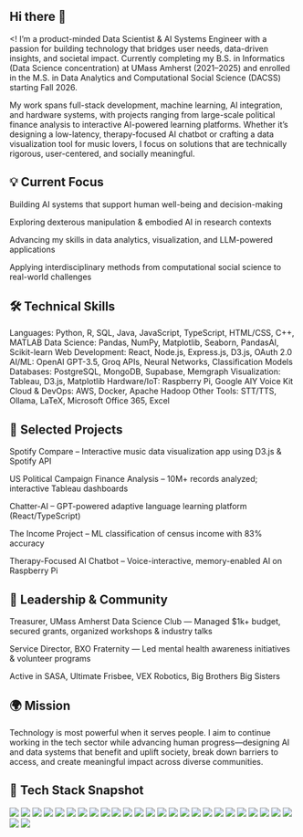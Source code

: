 ## Hi there 👋
 <!
I’m a product-minded Data Scientist & AI Systems Engineer with a passion for building technology that bridges user needs, data-driven insights, and societal impact. Currently completing my B.S. in Informatics (Data Science concentration) at UMass Amherst (2021–2025) and enrolled in the M.S. in Data Analytics and Computational Social Science (DACSS) starting Fall 2026.

My work spans full-stack development, machine learning, AI integration, and hardware systems, with projects ranging from large-scale political finance analysis to interactive AI-powered learning platforms. Whether it’s designing a low-latency, therapy-focused AI chatbot or crafting a data visualization tool for music lovers, I focus on solutions that are technically rigorous, user-centered, and socially meaningful.

## 💡 Current Focus

Building AI systems that support human well-being and decision-making

Exploring dexterous manipulation & embodied AI in research contexts

Advancing my skills in data analytics, visualization, and LLM-powered applications

Applying interdisciplinary methods from computational social science to real-world challenges

## 🛠️ Technical Skills

Languages: Python, R, SQL, Java, JavaScript, TypeScript, HTML/CSS, C++, MATLAB
Data Science: Pandas, NumPy, Matplotlib, Seaborn, PandasAI, Scikit-learn
Web Development: React, Node.js, Express.js, D3.js, OAuth 2.0
AI/ML: OpenAI GPT-3.5, Groq APIs, Neural Networks, Classification Models
Databases: PostgreSQL, MongoDB, Supabase, Memgraph
Visualization: Tableau, D3.js, Matplotlib
Hardware/IoT: Raspberry Pi, Google AIY Voice Kit
Cloud & DevOps: AWS, Docker, Apache Hadoop
Other Tools: STT/TTS, Ollama, LaTeX, Microsoft Office 365, Excel

## 🚀 Selected Projects

Spotify Compare – Interactive music data visualization app using D3.js & Spotify API

US Political Campaign Finance Analysis – 10M+ records analyzed; interactive Tableau dashboards

Chatter-AI – GPT-powered adaptive language learning platform (React/TypeScript)

The Income Project – ML classification of census income with 83% accuracy

Therapy-Focused AI Chatbot – Voice-interactive, memory-enabled AI on Raspberry Pi

## 🤝 Leadership & Community

Treasurer, UMass Amherst Data Science Club — Managed $1k+ budget, secured grants, organized workshops & industry talks

Service Director, BXO Fraternity — Led mental health awareness initiatives & volunteer programs

Active in SASA, Ultimate Frisbee, VEX Robotics, Big Brothers Big Sisters

## 🌍 Mission

Technology is most powerful when it serves people. I aim to continue working in the tech sector while advancing human progress—designing AI and data systems that benefit and uplift society, break down barriers to access, and create meaningful impact across diverse communities.
## 🧩 Tech Stack Snapshot
<p>
  <!-- Languages -->
  <img src="https://img.shields.io/badge/Python-3776AB?logo=python&logoColor=white" />
  <img src="https://img.shields.io/badge/R-276DC3?logo=r&logoColor=white" />
  <img src="https://img.shields.io/badge/SQL-336791?logo=postgresql&logoColor=white" />
  <img src="https://img.shields.io/badge/Java-007396?logo=java&logoColor=white" />
  <img src="https://img.shields.io/badge/Matlab-0076A8?logo=mathworks&logoColor=white" />
  <img src="https://img.shields.io/badge/HTML5-E34F26?logo=html5&logoColor=white" />
  <img src="https://img.shields.io/badge/CSS3-1572B6?logo=css3&logoColor=white" />
  <img src="https://img.shields.io/badge/JavaScript-F7DF1E?logo=javascript&logoColor=black" />
  <img src="https://img.shields.io/badge/C++-00599C?logo=c%2B%2B&logoColor=white" />

  <!-- Libraries & Tools -->
  <img src="https://img.shields.io/badge/AWS-232F3E?logo=amazonaws&logoColor=white" />
  <img src="https://img.shields.io/badge/Pandas-150458?logo=pandas&logoColor=white" />
  <img src="https://img.shields.io/badge/NumPy-013243?logo=numpy&logoColor=white" />
  <img src="https://img.shields.io/badge/Tableau-E97627?logo=tableau&logoColor=white" />
  <img src="https://img.shields.io/badge/Excel-217346?logo=microsoft-excel&logoColor=white" />
  <img src="https://img.shields.io/badge/MongoDB-47A248?logo=mongodb&logoColor=white" />
  <img src="https://img.shields.io/badge/PostgreSQL-4169E1?logo=postgresql&logoColor=white" />
  <img src="https://img.shields.io/badge/LaTeX-008080?logo=latex&logoColor=white" />
  <img src="https://img.shields.io/badge/Apache%20Hadoop-66CCFF?logo=apachehadoop&logoColor=black" />
  <img src="https://img.shields.io/badge/React-20232A?logo=react&logoColor=61DAFB" />
  <img src="https://img.shields.io/badge/Docker-2496ED?logo=docker&logoColor=white" />
  <img src="https://img.shields.io/badge/Microsoft%20Office%20365-D83B01?logo=microsoftoffice&logoColor=white" />
  <img src="https://img.shields.io/badge/Ollama-000000?logo=ollama&logoColor=white" />

  <!-- Soft Skills -->
  <img src="https://img.shields.io/badge/Organization-FFB6C1?style=flat" />
  <img src="https://img.shields.io/badge/Collaboration-FFD700?style=flat" />
  <img src="https://img.shields.io/badge/Communication-87CEEB?style=flat" />
  <img src="https://img.shields.io/badge/Leadership-FFA500?style=flat" />
  <img src="https://img.shields.io/badge/Creativity-DA70D6?style=flat" />
</p>
